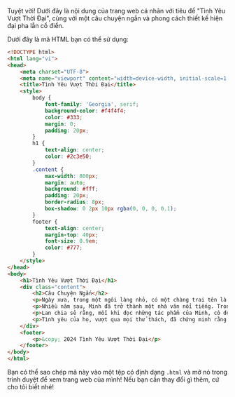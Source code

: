 Tuyệt vời! Dưới đây là nội dung của trang web cá nhân với tiêu đề "Tình Yêu Vượt Thời Đại", cùng với một câu chuyện ngắn và phong cách thiết kế hiện đại pha lẫn cổ điển. 

Dưới đây là mã HTML bạn có thể sử dụng:

```html
<!DOCTYPE html>
<html lang="vi">
<head>
    <meta charset="UTF-8">
    <meta name="viewport" content="width=device-width, initial-scale=1.0">
    <title>Tình Yêu Vượt Thời Đại</title>
    <style>
        body {
            font-family: 'Georgia', serif;
            background-color: #f4f4f4;
            color: #333;
            margin: 0;
            padding: 20px;
        }
        h1 {
            text-align: center;
            color: #2c3e50;
        }
        .content {
            max-width: 800px;
            margin: auto;
            background: #fff;
            padding: 20px;
            border-radius: 8px;
            box-shadow: 0 2px 10px rgba(0, 0, 0, 0.1);
        }
        footer {
            text-align: center;
            margin-top: 40px;
            font-size: 0.9em;
            color: #777;
        }
    </style>
</head>
<body>
    <h1>Tình Yêu Vượt Thời Đại</h1>
    <div class="content">
        <h2>Câu Chuyện Ngắn</h2>
        <p>Ngày xưa, trong một ngôi làng nhỏ, có một chàng trai tên là Minh và một cô gái tên là Lan. Họ yêu nhau say đắm, nhưng số phận đã chia rẽ họ khi Lan phải rời làng để theo gia đình. Thời gian trôi qua, nhưng tình yêu của họ vẫn không phai nhạt.</p>
        <p>Nhiều năm sau, Minh đã trở thành một nhà văn nổi tiếng. Trong một lần tham gia hội chợ sách, anh tình cờ gặp lại Lan. Họ nhận ra rằng, dù thời gian có thay đổi, tình yêu của họ vẫn vẹn nguyên như ngày nào.</p>
        <p>Lan chia sẻ rằng, mỗi khi đọc những tác phẩm của Minh, cô đều cảm thấy như có một phần của mình ở trong đó. Họ cùng nhau ngồi lại, ôn lại kỷ niệm và hứa hẹn sẽ không để thời gian một lần nữa chia cách họ.</p>
        <p>Tình yêu của họ, vượt qua mọi thử thách, đã chứng minh rằng thực sự không có gì là không thể nếu con người đủ chân thành và kiên định.</p>
    </div>
    <footer>
        <p>&copy; 2024 Tình Yêu Vượt Thời Đại</p>
    </footer>
</body>
</html>
```

Bạn có thể sao chép mã này vào một tệp có định dạng `.html` và mở nó trong trình duyệt để xem trang web của mình! Nếu bạn cần thay đổi gì thêm, cứ cho tôi biết nhé!
